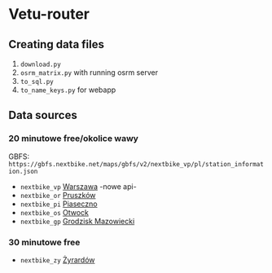 # Vetu-router
## Creating data files
1. `download.py`
2. `osrm_matrix.py` with running osrm server
3. `to_sql.py`
4. `to_name_keys.py` for webapp


## Data sources

### 20 minutowe free/okolice wawy
GBFS: `https://gbfs.nextbike.net/maps/gbfs/v2/nextbike_vp/pl/station_information.json`
- `nextbike_vp` [Warszawa](https://gbfs.nextbike.net/maps/gbfs/v2/nextbike_vp/pl/station_information.json) -nowe api-
- `nextbike_or` [Pruszków](https://api.nextbike.net/maps/gbfs/v1/nextbike_or/gbfs.json)
- `nextbike_pi` [Piaseczno](https://api.nextbike.net/maps/gbfs/v1/nextbike_pi/gbfs.json)
- `nextbike_os` [Otwock](https://api.nextbike.net/maps/gbfs/v1/nextbike_os/gbfs.json)
- `nextbike_gp` [Grodzisk Mazowiecki](https://api.nextbike.net/maps/gbfs/v1/nextbike_gp/gbfs.json)

### 30 minutowe free
- `nextbike_zy` [Żyrardów](https://api.nextbike.net/maps/gbfs/v1/nextbike_zy/gbfs.json)